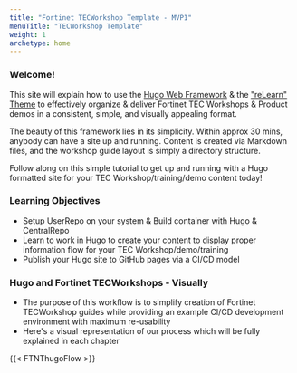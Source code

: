```yaml
---
title: "Fortinet TECWorkshop Template - MVP1"
menuTitle: "TECWorkshop Template"
weight: 1
archetype: home
---
```


### Welcome!


This site will explain how to use the [Hugo Web Framework]("https://gohugo.io/") & the ["reLearn" Theme]("https://mcshelby.github.io/hugo-theme-relearn/index.html") to effectively organize & deliver Fortinet TEC Workshops & Product demos in a consistent, simple, and visually appealing format.

The beauty of this framework lies in its simplicity.  Within approx 30 mins, anybody can have a site up and running.  Content is created via Markdown files, and the workshop guide layout is simply a directory structure.

Follow along on this simple tutorial to get up and running with a Hugo formatted site for your TEC Workshop/training/demo content today!

### Learning Objectives
- Setup UserRepo on your system & Build container with Hugo & CentralRepo
- Learn to work in Hugo to create your content to display proper information flow for your TEC Workshop/demo/training
- Publish your Hugo site to GitHub pages via a CI/CD model 
 
### Hugo and Fortinet TECWorkshops - Visually
- The purpose of this workflow is to simplify creation of Fortinet TECWorkshop guides while providing an example CI/CD development environment with maximum re-usability 
- Here's a visual representation of our process which will be fully explained in each chapter

{{< FTNThugoFlow >}}
